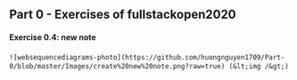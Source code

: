## Part 0 - Exercises of fullstackopen2020 
  #### Exercise 0.4: new note 
    ![websequencediagrams-photo](https://github.com/huongnguyen1709/Part-0/blob/master/Images/create%20new%20note.png?raw=true) (&lt;img /&gt;)
